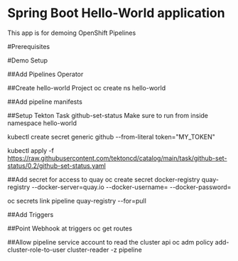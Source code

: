 # Spring Boot Hello-World application
This app is for demoing OpenShift Pipelines

#Prerequisites


#Demo Setup

##Add Pipelines Operator

##Create hello-world Project
oc create ns hello-world

##Add pipeline manifests

##Setup Tekton Task github-set-status
Make sure to run from inside namespace hello-world

kubectl create secret generic github --from-literal token="MY_TOKEN" 

kubectl apply -f https://raw.githubusercontent.com/tektoncd/catalog/main/task/github-set-status/0.2/github-set-status.yaml

##Add secret for access to quay
oc create secret docker-registry quay-registry --docker-server=quay.io --docker-username=<username> --docker-password=<password>

oc secrets link pipeline quay-registry --for=pull

##Add Triggers

##Point Webhook at triggers
oc get routes

##Allow pipeline service account to read the cluster api
oc adm policy add-cluster-role-to-user cluster-reader -z pipeline